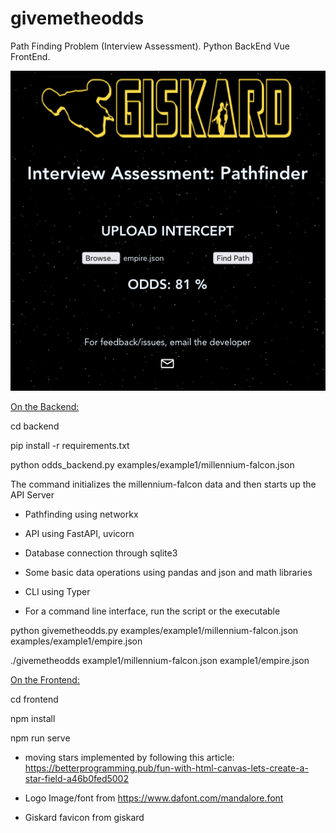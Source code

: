 # givemetheodds
 Path Finding Problem (Interview Assessment). Python BackEnd Vue FrontEnd.


<img src="https://raw.githubusercontent.com/HardikSangwan/givemetheodds/main/backend/resources/Frontend_Screenshot.jpg">


<ins>On the Backend:</ins>

cd backend

pip install -r requirements.txt

python odds_backend.py examples/example1/millennium-falcon.json

The command initializes the millennium-falcon data and then starts up the API Server

- Pathfinding using networkx
- API using FastAPI, uvicorn
- Database connection through sqlite3
- Some basic data operations using pandas and json and math libraries
- CLI using Typer

- For a command line interface, run the script or the executable


python givemetheodds.py examples/example1/millennium-falcon.json examples/example1/empire.json

./givemetheodds example1/millennium-falcon.json example1/empire.json

<ins>On the Frontend:</ins>

cd frontend

npm install

npm run serve

- moving stars implemented by following this article: https://betterprogramming.pub/fun-with-html-canvas-lets-create-a-star-field-a46b0fed5002

- Logo Image/font from https://www.dafont.com/mandalore.font

- Giskard favicon from giskard